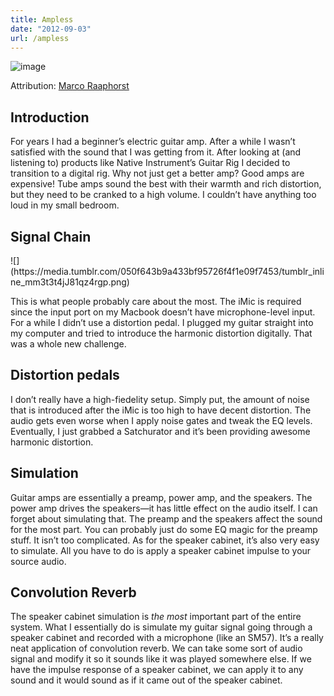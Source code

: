 ```yaml
---
title: Ampless
date: "2012-09-03"
url: /ampless
---
```



<img src="https://media.tumblr.com/4868e27c915ebd069f9ca55ce9cca599/tumblr_inline_mm3t2lduUJ1qz4rgp.jpg" alt="image" /><div class="caption">Attribution: <a href="https://www.flickr.com/photos/raaphorst/3554002238/">Marco Raaphorst</a></div>

<h2>Introduction</h2>
<p>For years I had a beginner’s electric guitar amp. After a while I wasn’t satisfied with the sound that I was getting from it. After looking at (and listening to) products like Native Instrument’s Guitar Rig I decided to transition to a digital rig. Why not just get a better amp? Good amps are expensive! Tube amps sound the best with their warmth and rich distortion, but they need to be cranked to a high volume. I couldn’t have anything too loud in my small bedroom.</p>

<h2>Signal Chain</h2>
![](https://media.tumblr.com/050f643b9a433bf95726f4f1e09f7453/tumblr_inline_mm3t3t4jJ81qz4rgp.png)

<p>This is what people probably care about the most. The iMic is required since the input port on my Macbook doesn’t have microphone-level input. For a while I didn’t use a distortion pedal. I plugged my guitar straight into my computer and tried to introduce the harmonic distortion digitally. That was a whole new challenge.</p>

<h2>Distortion pedals</h2>
<p>I don’t really have a high-fiedelity setup. Simply put, the amount of noise that is introduced after the iMic is too high to have decent distortion. The audio gets even worse when I apply noise gates and tweak the EQ levels. Eventually, I just grabbed a Satchurator and it’s been providing awesome harmonic distortion.</p>

<h2>Simulation</h2>
<p>Guitar amps are essentially a preamp, power amp, and the speakers. The power amp drives the speakers—it has little effect on the audio itself. I can forget about simulating that. The preamp and the speakers affect the sound for the most part. You can probably just do some EQ magic for the preamp stuff. It isn’t too complicated. As for the speaker cabinet, it’s also very easy to simulate. All you have to do is apply a speaker cabinet impulse to your source audio.</p>

<h2>Convolution Reverb</h2>
<p>The speaker cabinet simulation is <em>the most</em> important part of the entire system. What I essentially do is simulate my guitar signal going through a speaker cabinet and recorded with a microphone (like an SM57). It’s a really neat application of convolution reverb. We can take some sort of audio signal and modify it so it sounds like it was played somewhere else. If we have the impulse response of a speaker cabinet, we can apply it to any sound and it would sound as if it came out of the speaker cabinet.</p>


